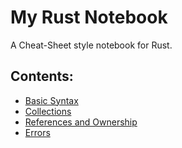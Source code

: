 # My Rust Notebook

A Cheat-Sheet style notebook for Rust.

## Contents:
* [Basic Syntax](basic-syntax.md)
* [Collections](collections.md)
* [References and Ownership](references-and-ownership.md)
* [Errors](errors.md)
